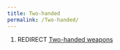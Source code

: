 ```yaml
---
title: Two-handed
permalink: /Two-handed/
---
```


1.  REDIRECT [Two-handed weapons](Two-handed_weapons "wikilink")